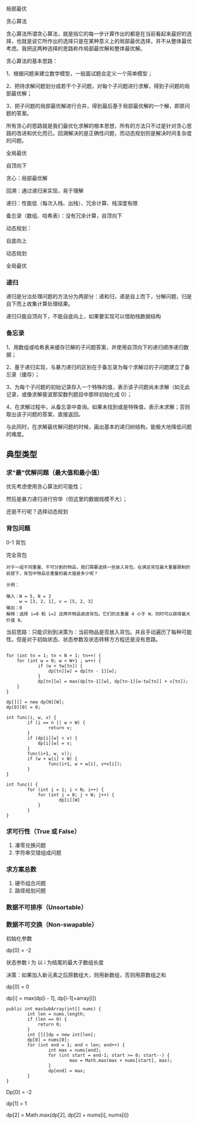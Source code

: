 

局部最优

贪心算法



贪心算法所谓贪心算法，就是指它的每一步计算作出的都是在当前看起来最好的选择，也就是说它所作出的选择只是在某种意义上的局部最优选择，并不从整体最优考虑。我把这两种选择的思路称作局部最优解和整体最优解。

贪心算法的基本思路：

1、根据问题来建立数学模型，一般面试题会定义一个简单模型；

2、把待求解问题划分成若干个子问题，对每个子问题进行求解，得到子问题的局部最优解；

3、把子问题的局部最优解进行合并，得到最后基于局部最优解的一个解，即原问题的答案。



所有贪心的思路就是我们最优化求解的根本思想，所有的方法只不过是针对贪心思路的改进和优化而已。回溯解决的是正确性问题，而动态规划则是解决时间复杂度的问题。



全局最优



自顶向下

贪心：局部最优解

回溯：通过递归来实现，易于理解

递归：性能低（每次入栈、出栈）、冗余计算、栈深度有限

备忘录（数组、哈希表）：没有冗余计算，自顶向下

动态规划：



自底向上

动态规划

全局最优















### 递归



递归是分治处理问题的方法分为两部分：递和归，递是自上而下，分解问题，归是自下而上收集计算处理结果。

递归只能自顶向下，不能自底向上，如果要实现可以借助栈数据结构	

### 备忘录

1、用数组或哈希表来缓存已解的子问题答案，并使用自顶向下的递归顺序递归数据；

2、基于递归实现，与暴力递归的区别在于备忘录为每个求解过的子问题建立了备忘录（缓存）；

3、为每个子问题的初始记录存入一个特殊的值，表示该子问题尚未求解（如无此记录，或像求解斐波那契数列题目中那样初始化成 0）；

4、在求解过程中，从备忘录中查询。如果未找到或是特殊值，表示未求解；否则取出该子问题的答案，直接返回。

与此同时，在求解最优解问题的时候，画出基本的递归树结构，能极大地降低问题的难度。



## 典型类型

### 求“最”优解问题（最大值和最小值）

优先考虑使用贪心算法的可能性；

然后是暴力递归进行穷举（但这里的数据规模不大）；

还是不行呢？选择动态规划





### 背包问题

0-1 背包

完全背包



```
对于一组不同重量、不可分割的物品，我们需要选择一些装入背包，在满足背包最大重量限制的前提下，背包中物品总重量的最大值是多少呢？

```





```
示例：

输入：W = 5, N = 3
     w = [3, 2, 1], v = [5, 2, 3]
输出：8
解释：选择 i=0 和 i=2 这两件物品装进背包。它们的总重量 4 小于 W，同时可以获得最大价值 8。
```

当前思路：只能识别到决策为：当前物品是否放入背包。并且手动遍历了每种可能性。但是对于初始状态、状态参数及状态转移方方程还是没有思路。



```

for (int tn = 1; tn < N + 1; tn++) {
	for (int w = 0; w < W+1 ; w++) {
			if (w < tw[tn]) {
				dp[tn][w] = dp[tn - 1][w];
			}
			dp[tn][w] = max(dp[tn-1][w], dp[tn-1][w-tw[tn]] + v[tn]); 
	}
}
```



```
dp[][] = new dp[N][W];
dp[0][0] = 0;

int func(i, w, v) {
		if (i == n || w > W) {
				return v;
		}
		if (dp[i][w] < v) {
			dp[i][w] = v;
		}
		func(i+1, w, v));
		if (w + w[i] < W) {
				func(i+1, w + w[i], v+v[i]);
		}	
}

int func() {
		for (int i = 1; i < N; i++) {
			for (int j = 0; j < W; j++) {
					dp[i][W]
			}
		}
}
```





### 求可行性（True 或 False）



1. 凑零兑换问题
2. 字符串交错组成问题



### 求方案总数



1. 硬币组合问题
2. 路径规划问题 



### 数据不可排序（Unsortable）





### 数据不可交换（Non-swapable）





初始化参数

dp[0] = -2

状态参数 i 为 以 i 为结尾的最大子数组长度

决策：如果加入新元素之后原数组大，则用新数组，否则用原数组之和



dp[0] = 0

dp[i] = max(dp[i - 1], dp[i-1]+array[i])

```
public int maxSubArray(int[] nums) {
		int len = nums.length;
		if (len == 0) {
			return 0;
		}
		int [][]dp = new int[len];
		dp[0] = nums[0];
		for (int end = 1; end < len; end++) {
				int max = nums[end];
				for (int start = end-1; start >= 0; start--) {
						max = Math.max(max + nums[start], max);
				}
				dp[end] = max;
		}
}
```



Dp[0] = -2

dp[1] = 1

dp[2] = Math.max(dp[2], dp[2] + nums[i], nums[i])